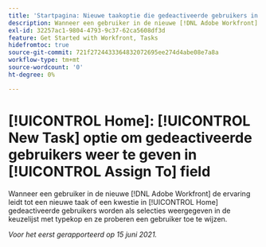 ```yaml
---
title: 'Startpagina: Nieuwe taakoptie die gedeactiveerde gebruikers in het veld Toewijzen aan toont.'
description: Wanneer een gebruiker in de nieuwe [!DNL Adobe Workfront] De ervaring leidt tot een nieuwe taak of een kwestie in het gebied van het Huis en zij proberen om een gebruiker toe te wijzen, verschijnen de gedeactiveerde gebruikers als selecties in [!UICONTROL typeahead] vervolgkeuzelijst.
exl-id: 32257ac1-9804-4793-9c37-62ca5608df3d
feature: Get Started with Workfront, Tasks
hidefromtoc: true
source-git-commit: 721f2724433364832072695ee274d4abe08e7a8a
workflow-type: tm+mt
source-wordcount: '0'
ht-degree: 0%

---
```


# [!UICONTROL Home]: [!UICONTROL New Task] optie om gedeactiveerde gebruikers weer te geven in [!UICONTROL Assign To] field

Wanneer een gebruiker in de nieuwe [!DNL Adobe Workfront] de ervaring leidt tot een nieuwe taak of een kwestie in [!UICONTROL Home] gedeactiveerde gebruikers worden als selecties weergegeven in de keuzelijst met typekop en ze proberen een gebruiker toe te wijzen.

_Voor het eerst gerapporteerd op 15 juni 2021._
